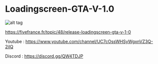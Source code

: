 # Loadingscreen-GTA-V-1.0
![alt tag](https://img15.hostingpics.net/pics/793190c39f5b747558923c57506ead26cd78ba1a6ae394.png)

https://fivefrance.fr/topic/48/release-loadingscreen-gta-v-1-0

Youtube : https://www.youtube.com/channel/UC7cOssWHSyWgxnVZ3Q-2iIQ

Discord : https://discord.gg/QW4TDJP
